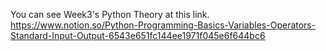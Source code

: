 You can see Week3's Python Theory at this link. <br>
https://www.notion.so/Python-Programming-Basics-Variables-Operators-Standard-Input-Output-6543e651fc144ee1971f045e6f644bc6

